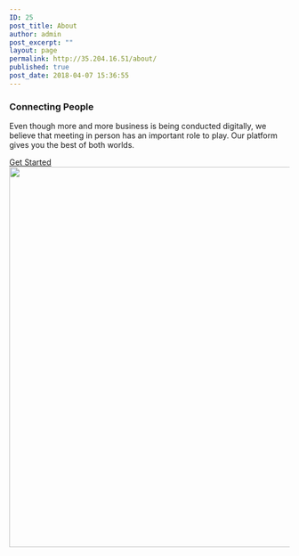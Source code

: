 ```yaml
---
ID: 25
post_title: About
author: admin
post_excerpt: ""
layout: page
permalink: http://35.204.16.51/about/
published: true
post_date: 2018-04-07 15:36:55
---
```

<h3>Connecting People</h3>		
		<p>Even though more and more business is being conducted digitally, we believe that meeting in person has an important role to play. Our platform gives you the best of both worlds.</p>		
			<a href="/register" role="button">
						Get Started
					</a>
										<img width="1024" height="683" src="http://35.204.16.51/wp-content/uploads/2018/04/trade-show-1024x683.jpg" alt="" srcset="http://35.204.16.51/wp-content/uploads/2018/04/trade-show.jpg 1024w, http://35.204.16.51/wp-content/uploads/2018/04/trade-show-300x200.jpg 300w, http://35.204.16.51/wp-content/uploads/2018/04/trade-show-768x512.jpg 768w" sizes="(max-width: 1024px) 100vw, 1024px" />